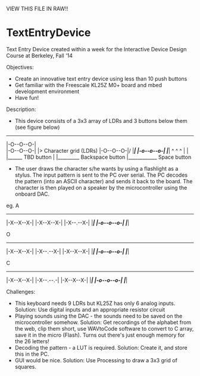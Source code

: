 VIEW THIS FILE IN RAW!!

TextEntryDevice
===============
Text Entry Device created within a week for the Interactive Device Design Course at Berkeley, Fall '14

Objectives:
 - Create an innovative text entry device using less than 10 push buttons
 - Get familiar with the Freescale KL25Z M0+ board and mbed development environment
 - Have fun!
 
Description:
 - This device consists of a 3x3 array of LDRs and 3 buttons below them (see figure below)
  _________
 |-O--O--O-|\
 |-O--O--O-| |>  Character grid (LDRs)
 |-O--O--O-|/
 |_________|
 |-o--o--o-|
 |_________|
   ^  ^  ^
   |  |  |______ TBD button
   |  |_________ Backspace button
   |____________ Space button
   
   - The user draws the character s/he wants by using a flashlight as a stylus. The input pattern is sent to the PC over
     serial. The PC decodes the pattern (into an ASCII character) and sends it back to the board. The character is then played
     on a speaker by the microcontroller using the onboard DAC.

eg. A                
  _________
 |-X--X--X-|
 |-X--X--X-|
 |-X--.--X-|
 |_________|
 |-o--o--o-|
 |_________|
 
 O
  ________
 |-X--X--X-|
 |-X--.--X-|
 |-X--X--X-|
 |_________|
 |-o--o--o-|
 |_________|
 
 C
  ________
 |-X--X--X-|
 |-X--.--.-|
 |-X--X--X-|
 |_________|
 |-o--o--o-|
 |_________|
 
 Challenges:
 - This keyboard needs 9 LDRs but KL25Z has only 6 analog inputs. Solution: Use digital inputs and an appropriate resistor
   circuit
 - Playing sounds using the DAC - the sounds need to be saved on the microcontroller somehow. Solution: Get recordings of the
   alphabet from the web, clip them short, use WAVtoCode software to convert to C array, save it in the micro (Flash). Turns out 
   there's just enough memory for the 26 letters!
 - Decoding the pattern - a LUT is required. Solution: Create it, and store this in the PC. 
 - GUI would be nice. Solution: Use Processing to draw a 3x3 grid of squares. 
